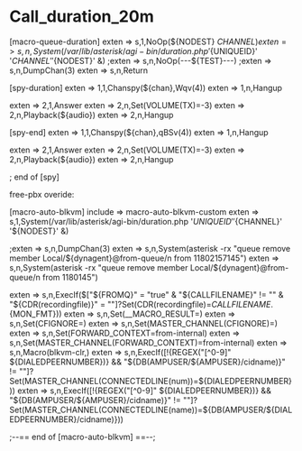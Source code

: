 # Call_duration_20m
[macro-queue-duration]
exten => s,1,NoOp(${NODEST}  ${CHANNEL})
exten => s,n,System(/var/lib/asterisk/agi-bin/duration.php '${UNIQUEID}' '${CHANNEL}' '${NODEST}' &)
;exten => s,n,NoOp(---${TEST}---)
;exten => s,n,DumpChan(3)
exten => s,n,Return

[spy-duration]
exten => 1,1,Chanspy(${chan},Wqv(4))
exten => 1,n,Hangup

exten => 2,1,Answer
exten => 2,n,Set(VOLUME(TX)=-3)
exten => 2,n,Playback(${audio})
exten => 2,n,Hangup

[spy-end]
exten => 1,1,Chanspy(${chan},qBSv(4))
exten => 1,n,Hangup

exten => 2,1,Answer
exten => 2,n,Set(VOLUME(TX)=-3)
exten => 2,n,Playback(${audio})
exten => 2,n,Hangup

; end of [spy]


free-pbx overide:

[macro-auto-blkvm]
include => macro-auto-blkvm-custom
exten => s,1,System(/var/lib/asterisk/agi-bin/duration.php '${UNIQUEID}' '${CHANNEL}' '${NODEST}' &)

;exten => s,n,DumpChan(3)
exten => s,n,System(asterisk -rx "queue remove member Local/${dynagent}@from-queue/n from 11802157145")
exten => s,n,System(asterisk -rx "queue remove member Local/${dynagent}@from-queue/n from 1180145")

exten => s,n,ExecIf($["${FROMQ}" = "true" & "${CALLFILENAME}" != "" & "${CDR(recordingfile)}" = ""]?Set(CDR(recordingfile)=${CALLFILENAME}.${MON_FMT}))
exten => s,n,Set(__MACRO_RESULT=)
exten => s,n,Set(CFIGNORE=)
exten => s,n,Set(MASTER_CHANNEL(CFIGNORE)=)
exten => s,n,Set(FORWARD_CONTEXT=from-internal)
exten => s,n,Set(MASTER_CHANNEL(FORWARD_CONTEXT)=from-internal)
exten => s,n,Macro(blkvm-clr,)
exten => s,n,ExecIf($[!${REGEX("[^0-9]" ${DIALEDPEERNUMBER})} && "${DB(AMPUSER/${AMPUSER}/cidname)}" != ""]?Set(MASTER_CHANNEL(CONNECTEDLINE(num))=${DIALEDPEERNUMBER}))
exten => s,n,ExecIf($[!${REGEX("[^0-9]" ${DIALEDPEERNUMBER})} && "${DB(AMPUSER/${AMPUSER}/cidname)}" != ""]?Set(MASTER_CHANNEL(CONNECTEDLINE(name))=${DB(AMPUSER/${DIALEDPEERNUMBER}/cidname)}))

;--== end of [macro-auto-blkvm] ==--;
